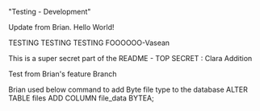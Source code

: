 "Testing - Development"

Update from Brian. Hello World!

TESTING TESTING TESTING FOOOOOO-Vasean

This is a super secret part of the README - TOP SECRET : Clara Addition

Test from Brian's feature Branch

Brian used below command to add Byte file type to the database
ALTER TABLE files
ADD COLUMN file_data BYTEA;